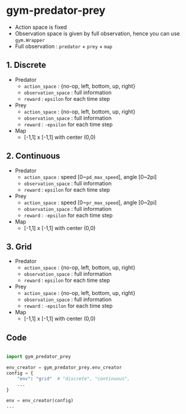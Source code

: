 # gym-predator-prey

* Action space  is fixed 
* Observation space is given by full observation, hence you can use `gym.Wrapper`
* Full observation : `predator` + `prey` + `map`

## 1. Discrete 

* Predator 
  * `action_space` : {no-op, left, bottom, up, right}
  * `observation_space` : full information
  * `reward`  : `epsilon` for each time step 
* Prey
  * `action_space` : {no-op, left, bottom, up, right}
  * `observation_space` : full information
  * `reward`  : `-epsilon` for each time step 
* Map 
  * [-1,1] x [-1,1] with center (0,0)


## 2. Continuous

* Predator 
  * `action_space` : speed [0~`pd_max_speed`], angle [0~2pi]
  * `observation_space` : full information
  * `reward`  : `epsilon` for each time step 
* Prey
  * `action_space` : speed [0~`pr_max_speed`], angle [0~2pi]
  * `observation_space` : full information
  * `reward`  : `-epsilon` for each time step 
* Map 
  * [-1,1] x [-1,1] with center (0,0)


## 3. Grid 
* Predator 
  * `action_space` : {no-op, left, bottom, up, right}
  * `observation_space` : full information
  * `reward`  : `epsilon` for each time step 
* Prey
  * `action_space` : {no-op, left, bottom, up, right}
  * `observation_space` : full information
  * `reward`  : `-epsilon` for each time step 
* Map 
  * [-1,1] x [-1,1] with center (0,0)


## Code 

```python

import gym_predator_prey

env_creator = gym_predator_prey.env_creator
config = {
    "env": "grid"  # "discrete", "continuous",
    ...
}

env = env_creator(config)
...

```